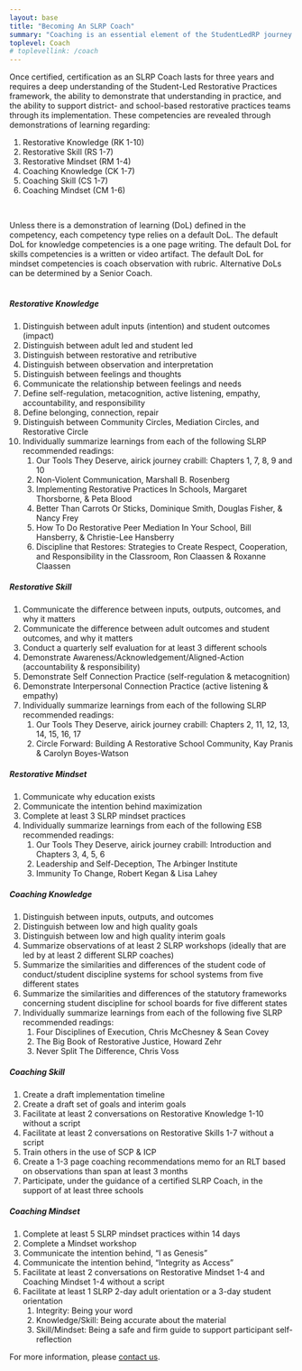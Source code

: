 ```yaml
---
layout: base
title: "Becoming An SLRP Coach"
summary: "Coaching is an essential element of the StudentLedRP journey."
toplevel: Coach
# toplevellink: /coach
---
```


Once certified, certification as an SLRP Coach lasts for three years and requires a deep understanding of the Student-Led Restorative Practices framework, the ability to demonstrate that understanding in practice, and the ability to support district- and school-based restorative practices teams through its implementation. These competencies are revealed through demonstrations of learning regarding:
<ol>
<li>Restorative Knowledge (RK 1-10)</li>
<li>Restorative Skill (RS 1-7)</li>
<li>Restorative Mindset (RM 1-4)</li>
<li>Coaching Knowledge (CK 1-7)</li>
<li>Coaching Skill (CS 1-7)</li>
<li>Coaching Mindset (CM 1-6)</li>
</ol><br/>

Unless there is a demonstration of learning (DoL) defined in the competency, each competency type relies on a default DoL. The default DoL for knowledge competencies is a one page writing. The default DoL for skills competencies is a written or video artifact. The default DoL for mindset competencies is coach observation with rubric. Alternative DoLs can be determined by a Senior Coach.
<br/><br/>


<h5>Restorative Knowledge</h5>
<ol>
<li>Distinguish between adult inputs (intention) and student outcomes (impact)</li>
<li>Distinguish between adult led and student led</li>
<li>Distinguish between restorative and retributive</li>
<li>Distinguish between observation and interpretation</li>
<li>Distinguish between feelings and thoughts </li>
<li>Communicate the relationship between feelings and needs</li>
<li>Define self-regulation, metacognition, active listening, empathy, accountability, and responsibility</li>
<li>Define belonging, connection, repair</li>
<li>Distinguish between Community Circles, Mediation Circles, and Restorative Circle</li>
<li>Individually summarize learnings from each of the following SLRP recommended readings:
  <ol>
  <li>Our Tools They Deserve, airick journey crabill: Chapters 1, 7, 8, 9 and 10</li>
  <li>Non-Violent Communication, Marshall B. Rosenberg</li>
  <li>Implementing Restorative Practices In Schools, Margaret Thorsborne, & Peta Blood</li>
  <li>Better Than Carrots Or Sticks, Dominique Smith, Douglas Fisher, & Nancy Frey</li>
  <li>How To Do Restorative Peer Mediation In Your School, Bill Hansberry, & Christie-Lee Hansberry</li>
  <li>Discipline that Restores: Strategies to Create Respect, Cooperation, and Responsibility in the Classroom, Ron Claassen & Roxanne Claassen</li>
  </ol>
</li>
</ol>

<h5>Restorative Skill</h5>
<ol>
<li>Communicate the difference between inputs, outputs, outcomes, and why it matters</li>
<li>Communicate the difference between adult outcomes and student outcomes, and why it matters</li>
<li>Conduct a quarterly self evaluation for at least 3 different schools </li>
<li>Demonstrate Awareness/Acknowledgement/Aligned-Action (accountability & responsibility)</li>
<li>Demonstrate Self Connection Practice (self-regulation & metacognition)</li>
<li>Demonstrate Interpersonal Connection Practice (active listening & empathy)</li>
<li>Individually summarize learnings from each of the following SLRP recommended readings:
  <ol>
  <li>Our Tools They Deserve, airick journey crabill: Chapters 2, 11, 12, 13, 14, 15, 16, 17</li>
  <li>Circle Forward: Building A Restorative School Community, Kay Pranis & Carolyn Boyes-Watson</li>
  </ol>
  </li>
</ol>

<h5>Restorative Mindset</h5>
<ol>
<li>Communicate why education exists  </li>
<li>Communicate the intention behind maximization</li>
<li>Complete at least 3 SLRP mindset practices</li>
<li>Individually summarize learnings from each of the following ESB recommended readings:
  <ol>
  <li>Our Tools They Deserve, airick journey crabill: Introduction and Chapters 3, 4, 5, 6</li>
  <li>Leadership and Self-Deception, The Arbinger Institute</li>
  <li>Immunity To Change, Robert Kegan & Lisa Lahey</li>
  </ol>
  </li>
</ol>

<h5>Coaching Knowledge</h5>
<ol>
<li>Distinguish between inputs, outputs, and outcomes</li>
<li>Distinguish between low and high quality goals</li>
<li>Distinguish between low and high quality interim goals</li>
<li>Summarize observations of at least 2 SLRP workshops (ideally that are led by at least 2 different SLRP coaches)</li>
<li>Summarize the similarities and differences of the student code of conduct/student discipline systems for school systems from five different states</li>
<li>Summarize the similarities and differences of the statutory frameworks concerning student discipline for school boards for five different states</li>
<li>Individually summarize learnings from each of the following five SLRP recommended readings:
  <ol>
  <li>Four Disciplines of Execution, Chris McChesney & Sean Covey</li>
  <li>The Big Book of Restorative Justice, Howard Zehr</li>
  <li>Never Split The Difference, Chris Voss</li>
  </ol>
  </li>
</ol>

<h5>Coaching Skill</h5>
<ol>
<li>Create a draft implementation timeline</li>
<li>Create a draft set of goals and interim goals</li>
<li>Facilitate at least 2 conversations on Restorative Knowledge 1-10 without a script</li>
<li>Facilitate at least 2 conversations on Restorative Skills 1-7 without a script</li>
<li>Train others in the use of SCP & ICP</li>
<li>Create a 1-3 page coaching recommendations memo for an RLT based on observations than span at least 3 months</li>
<li>Participate, under the guidance of a certified SLRP Coach, in the support of at least three schools</li>
</ol>

<h5>Coaching Mindset</h5>
<ol>
<li>Complete at least 5 SLRP mindset practices within 14 days</li>
<li>Complete a Mindset workshop</li>
<li>Communicate the intention behind, “I as Genesis”</li>
<li>Communicate the intention behind, “Integrity as Access”</li>
<li>Facilitate at least 2 conversations on Restorative Mindset 1-4 and Coaching Mindset 1-4 without a script</li>
<li>Facilitate at least 1 SLRP 2-day adult orientation or a 3-day student orientation
  <ol>
  <li>Integrity: Being your word</li>
  <li>Knowledge/Skill: Being accurate about the material</li>
  <li>Skill/Mindset: Being a safe and firm guide to support participant self-reflection</li>
  </ol>
  </li>
</ol>




For more information, please <a href="/contact">contact us</a>.
